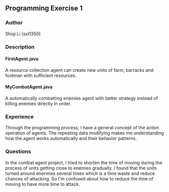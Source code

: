 ##  Programming Exercise 1

### Author

Shiqi Li (sxl1350)



### Description

#### FirstAgent.java

A resource collection agent can create new units of farm, barracks and footman with sufficient resources. 

#### MyCombatAgent.java

A automatically combatting enemies agent with better strategy instead of killing enemies directly in order. 



### Experience

Through the programming process, I have a general concept of the action operation of agents. The repeating data modifying makes me understanding how the agent works automatically and their behavior patterns. 



### Questions

In the combat agent project, I tried to shorten the time of moving during the process of units getting close to enemies gradually. I found that the units turned around enermies several times which is a time waste and reduce  chances of attacking. So I'm confused about how to reduce the time of moving to have more time to attack. 



